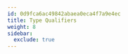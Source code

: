 ```yaml
---
id: 0d9fca6ac49842abaea0eca4f7a9e4ec
title: Type Qualifiers
weight: 8
sidebar:
  exclude: true
---
```

